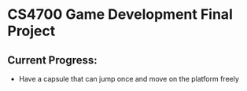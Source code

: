 # CS4700 Game Development Final Project
## Current Progress:
* Have a capsule that can jump once and move on the platform freely

